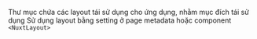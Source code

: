 Thư mục chứa các layout tái sử dụng cho ứng dụng, nhằm mục đích tái sử dụng
Sử dụng layout bằng setting ở page metadata hoặc component `<NuxtLayout>`
